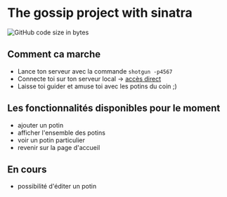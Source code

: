 # The gossip project with sinatra

![GitHub code size in bytes](https://img.shields.io/github/languages/code-size/rockethelll/The_gossip_project_sinatra)

## Comment ca marche

- Lance ton serveur avec la commande ```shotgun -p4567```
- Connecte toi sur ton serveur local &rarr; [accès direct](http://localhost:4567)
- Laisse toi guider et amuse toi avec les potins du coin ;)

## Les fonctionnalités disponibles pour le moment

- ajouter un potin
- afficher l'ensemble des potins
- voir un potin particulier
- revenir sur la page d'accueil

## En cours

- possibilité d'éditer un potin
